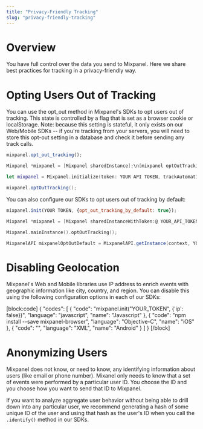 ```yaml
---
title: "Privacy-Friendly Tracking"
slug: "privacy-friendly-tracking"
---
```


# Overview
You have full control over the data you send to Mixpanel. Here we share best practices for tracking in a privacy-friendly way.


# Opting Users Out of Tracking
You can use the opt_out method in Mixpanel's SDKs to opt users out of tracking. This state is controlled by a flag that is set as a browser cookie or localStorage. Note: because this setting is stateful, it only exists on our Web/Mobile SDKs -- if you're tracking from your servers, you will need to store this opt-out setting in a database and check it before sending any track calls.

```javascript Javascript
mixpanel.opt_out_tracking();
```
```objectivec Objective-C
Mixpanel *mixpanel = [Mixpanel sharedInstance];\n[mixpanel optOutTracking];
```
```swift Swift
let mixpanel = Mixpanel.initialize(token: YOUR API TOKEN, trackAutomaticEvents: true, optOutTrackingByDefault: true)
```
```java Android
mixpanel.optOutTracking();
```

You can also configure our SDKs to opt users out of tracking by default:

```javascript Javascript
mixpanel.init(YOUR TOKEN, {opt_out_tracking_by_default: true});
```
```objectivec Objective-C
Mixpanel *mixpanel = [Mixpanel sharedInstanceWithToken:@ YOUR_API_TOKEN trackAutomaticEvents:YES optOutTrackingByDefault:YES];
```
```swift Swift
Mixpanel.mainInstance().optOutTracking();
```
```java Android
MixpanelAPI mixpanelOptOutDefault = MixpanelAPI.getInstance(context, YOUR API TOKEN, true, true /* opt out by default */);
```


# Disabling Geolocation
Mixpanel's Web and Mobile libraries use IP address to enrich events with geographic information like city, country, and region. You can disable this using the following configuration options in each of our SDKs:

[block:code]
{
  "codes": [
    {
      "code": "mixpanel.init(\"YOUR_TOKEN\", {'ip': false})",
      "language": "javascript",
      "name": "Javascript"
    },
    {
      "code": "npm install --save mixpanel-browser",
      "language": "Objective-C",
      "name": "iOS"
    },
    {
      "code": "<meta-data android:name="com.mixpanel.android.MPConfig.UseIpAddressForGeolocation" android:value="false" />",
      "language": "XML",
      "name": "Android"
    }
  ]
}
[/block]


# Anonymizing Users
Mixpanel does not know, or need to know, any identifying information about users (like email or phone number). Mixanel only needs to know that a set of events were performed by a particular user ID. You choose the ID and you choose how you want to send that ID to Mixpanel.

If you want to analyze aggregate user behavior without being able to drill down into any particular user, we recommend generating a hash of some unique ID of the user and using that hash as the user's ID when you call the `.identify()` method in our SDKs.









